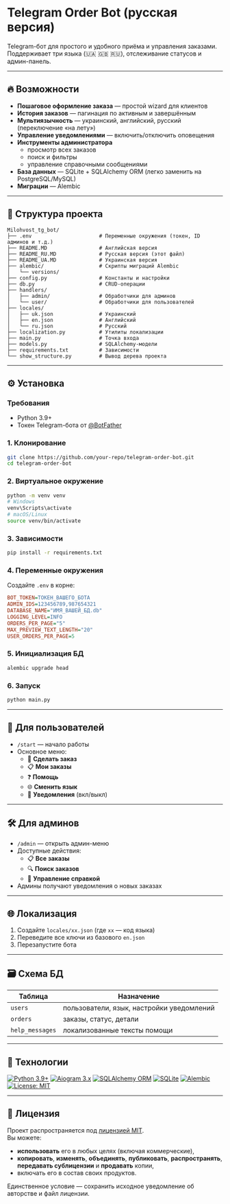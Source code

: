 # Telegram Order Bot (русская версия)

Telegram-бот для простого и удобного приёма и управления заказами.  
Поддерживает три языка (🇺🇦 🇬🇧 🇷🇺), отслеживание статусов и админ-панель.

---

## 🔥 Возможности

- **Пошаговое оформление заказа** — простой wizard для клиентов  
- **История заказов** — пагинация по активным и завершённым  
- **Мультиязычность** — украинский, английский, русский (переключение «на лету»)  
- **Управление уведомлениями** — включить/отключить оповещения  
- **Инструменты администратора**  
  - просмотр всех заказов  
  - поиск и фильтры  
  - управление справочными сообщениями  
- **База данных** — SQLite + SQLAlchemy ORM (легко заменить на PostgreSQL/MySQL)  
- **Миграции** — Alembic

---

## 📂 Структура проекта

```
Milohvost_tg_bot/
├── .env                      # Переменные окружения (токен, ID админов и т.д.)
├── README.MD                 # Английская версия
├── README_RU.MD              # Русская версия (этот файл)
├── README_UA.MD              # Украинская версия
├── alembic/                  # Скрипты миграций Alembic
│   └── versions/
├── config.py                 # Константы и настройки
├── db.py                     # CRUD-операции
├── handlers/
│   ├── admin/                # Обработчики для админов
│   └── user/                 # Обработчики для пользователей
├── locales/
│   ├── uk.json               # Украинский
│   ├── en.json               # Английский
│   └── ru.json               # Русский
├── localization.py           # Утилиты локализации
├── main.py                   # Точка входа
├── models.py                 # SQLAlchemy-модели
├── requirements.txt          # Зависимости
└── show_structure.py         # Вывод дерева проекта
```

---

## ⚙️ Установка

### Требования
- Python 3.9+  
- Токен Telegram-бота от [@BotFather](https://t.me/BotFather)

### 1. Клонирование
```bash
git clone https://github.com/your-repo/telegram-order-bot.git
cd telegram-order-bot
```

### 2. Виртуальное окружение
```bash
python -m venv venv
# Windows
venv\Scripts\activate
# macOS/Linux
source venv/bin/activate
```

### 3. Зависимости
```bash
pip install -r requirements.txt
```

### 4. Переменные окружения
Создайте `.env` в корне:
```ini
BOT_TOKEN=ТОКЕН_ВАШЕГО_БОТА
ADMIN_IDS=123456789,987654321
DATABASE_NAME="ИМЯ_ВАШЕЙ_БД.db"
LOGGING_LEVEL=INFO
ORDERS_PER_PAGE="5"
MAX_PREVIEW_TEXT_LENGTH="20"
USER_ORDERS_PER_PAGE=5
```

### 5. Инициализация БД
```bash
alembic upgrade head
```

### 6. Запуск
```bash
python main.py
```

---

## 👤 Для пользователей

- `/start` — начало работы  
- Основное меню:
  - 📝 **Сделать заказ**  
  - 📋 **Мои заказы**  
  - ❓ **Помощь**  
  - 🌐 **Сменить язык**  
  - 🔔 **Уведомления** (вкл/выкл)

---

## 🛠️ Для админов

- `/admin` — открыть админ-меню  
- Доступные действия:
  - 📋 **Все заказы**  
  - 🔍 **Поиск заказов**  
  - 💬 **Управление справкой**  
- Админы получают уведомления о новых заказах

---

## 🌐 Локализация

1. Создайте `locales/xx.json` (где `xx` — код языка)  
2. Переведите все ключи из базового `en.json`  
3. Перезапустите бота

---

## 🗃️ Схема БД

| Таблица         | Назначение                              |
|-----------------|------------------------------------------|
| `users`         | пользователи, язык, настройки уведомлений |
| `orders`        | заказы, статус, детали                   |
| `help_messages` | локализованные тексты помощи             |

---

## 🔧 Технологии

[![Python 3.9+](https://img.shields.io/badge/Python-3.9+-blue.svg)](https://python.org)
[![Aiogram 3.x](https://img.shields.io/badge/Aiogram-3.x-green.svg)](https://docs.aiogram.dev/)
[![SQLAlchemy ORM](https://img.shields.io/badge/SQLAlchemy-ORM-lightgrey.svg)](https://www.sqlalchemy.org/)
[![SQLite](https://img.shields.io/badge/SQLite-Database-brightgreen.svg)](https://sqlite.org)
[![Alembic](https://img.shields.io/badge/Alembic-Migrations-blueviolet.svg)](https://alembic.sqlalchemy.org/)
[![License: MIT](https://img.shields.io/badge/License-MIT-yellow.svg)](https://opensource.org/licenses/MIT)

---

## 📄 Лицензия

Проект распространяется под [лицензией MIT](LICENSE).  
Вы можете:

- **использовать** его в любых целях (включая коммерческие),  
- **копировать**, **изменять**, **объединять**, **публиковать**, **распространять**, **передавать сублицензии** и **продавать** копии,  
- включать его в состав своих продуктов.

Единственное условие — сохранить исходное уведомление об авторстве и файл лицензии.
